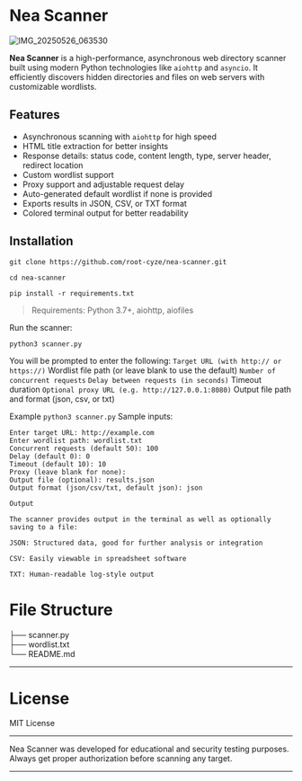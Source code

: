 # Nea Scanner

![IMG_20250526_063530](https://github.com/user-attachments/assets/f1f7979f-0af0-4f6a-ae77-f9c228be4a3b)


**Nea Scanner** is a high-performance, asynchronous web directory scanner built using modern Python technologies like `aiohttp` and `asyncio`. It efficiently discovers hidden directories and files on web servers with customizable wordlists.

## Features

- Asynchronous scanning with `aiohttp` for high speed
- HTML title extraction for better insights
- Response details: status code, content length, type, server header, redirect location
- Custom wordlist support
- Proxy support and adjustable request delay
- Auto-generated default wordlist if none is provided
- Exports results in JSON, CSV, or TXT format
- Colored terminal output for better readability

## Installation

```
git clone https://github.com/root-cyze/nea-scanner.git
```
```
cd nea-scanner
```
```
pip install -r requirements.txt
```
> Requirements: Python 3.7+, aiohttp, aiofiles

Run the scanner:
```
python3 scanner.py
```
You will be prompted to enter the following:
`
Target URL (with http:// or https://)
`
Wordlist file path (or leave blank to use the default)
`
Number of concurrent requests
`
`
Delay between requests (in seconds)
`
Timeout duration
`
Optional proxy URL (e.g. http://127.0.0.1:8080)
`
Output file path and format (json, csv, or txt)


Example
`
python3 scanner.py
`
Sample inputs:
```
Enter target URL: http://example.com
Enter wordlist path: wordlist.txt
Concurrent requests (default 50): 100
Delay (default 0): 0
Timeout (default 10): 10
Proxy (leave blank for none): 
Output file (optional): results.json
Output format (json/csv/txt, default json): json

Output

The scanner provides output in the terminal as well as optionally saving to a file:

JSON: Structured data, good for further analysis or integration

CSV: Easily viewable in spreadsheet software

TXT: Human-readable log-style output
```
# File Structure

├── scanner.py   
├── wordlist.txt       
└── README.md              

---
# License

MIT License


---

Nea Scanner was developed for educational and security testing purposes. Always get proper authorization before scanning any target.

---
